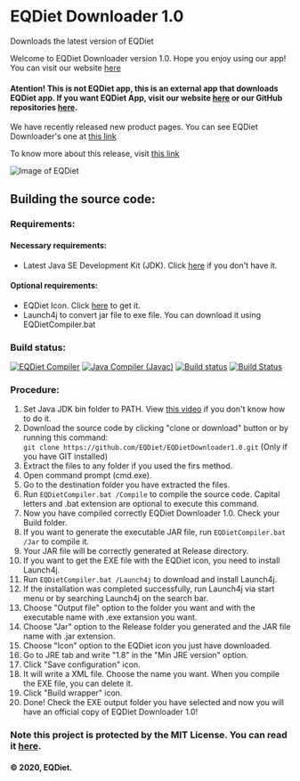 # EQDiet Downloader 1.0
Downloads the latest version of EQDiet

Welcome to EQDiet Downloader version 1.0. Hope you enjoy using our app! You can visit our website [here](https://eqdiet.weebly.com)

#### Atention! This is not EQDiet app, this is an external app that downloads EQDiet app. If you want EQDiet App, visit our website [here](https://eqdiet.weebly.com/downloads.html) or our GitHub repositories [here](https://github.com/EQDiet).

We have recently released new product pages. You can see EQDiet Downloader's one at [this link](https://eqdiet.weebly.com/eqdiet-downloader.html)

To know more about this release, visit [this link](https://eqdiet.weebly.com/release-notes/released-eqdiet-downloader-10)

![Image of EQDiet](https://eqdiet.weebly.com/uploads/1/2/2/7/122786941/eqdiet_orig.png)

## Building the source code:

### Requirements:

#### Necessary requirements:

- Latest Java SE Development Kit (JDK). Click [here](https://bit.ly/javadevelopmentkit) if you don't have it.

#### Optional requirements:

- EQDiet Icon. Click [here](https://drive.google.com/uc?export=download&id=1FTz1a2WWUdH8tjqEx7AUVdR1lHHBMxJK) to get it.
- Launch4j to convert jar file to exe file. You can download it using EQDietCompiler.bat

### Build status:
[![EQDiet Compiler](https://github.com/EQDiet/EQDietDownloader1.0/workflows/EQDiet%20Compiler/badge.svg)](https://github.com/EQDiet/EQDietDownloader1.0/actions?query=workflow%3A%22EQDiet+Compiler%22) [![Java Compiler (Javac)](https://github.com/EQDiet/EQDietDownloader1.0/workflows/Java%20Compiler%20(Javac)/badge.svg)](https://github.com/EQDiet/EQDietDownloader1.0/actions?query=workflow%3A%22Java+Compiler+%28Javac%29%22) [![Build status](https://ci.appveyor.com/api/projects/status/0enp7yw0ipq03p3n?svg=true)](https://ci.appveyor.com/project/EQDiet/EQDietDownloader1-0) [![Build Status](https://dev.azure.com/EQDiet/GitHub/_apis/build/status/EQDiet.EQDietDownloader1.0?branchName=master)](https://dev.azure.com/EQDiet/GitHub/_build/latest?definitionId=3&branchName=master)

### Procedure:

1. Set Java JDK bin folder to PATH. View [this video](https://www.youtube.com/watch?v=vhBNV8no4CI) if you don't know how to do it.
2. Download the source code by clicking "clone or download" button or by running this command:                          
`git clone https://github.com/EQDiet/EQDietDownloader1.0.git` (Only if you have GIT installed)
3. Extract the files to any folder if you used the firs method.
4. Open command prompt (cmd.exe).
5. Go to the destination folder you have extracted the files.
6. Run `EQDietCompiler.bat /Compile` to compile the source code. Capital letters and .bat extension are optional to execute this command.
7. Now you have compiled correctly EQDiet Downloader 1.0. Check your Build folder.
8. If you want to generate the executable JAR file, run `EQDietCompiler.bat /Jar` to compile it.
9. Your JAR file will be correctly generated at Release directory.
10. If you want to get the EXE file with the EQDiet icon, you need to install Launch4j.
11. Run `EQDietCompiler.bat /Launch4j` to download and install Launch4j.
12. If the installation was completed successfully, run Launch4j via start menu or by searching Launch4j on the search bar.
11. Choose "Output file" option to the folder you want and with the executable name with .exe extansion you want.
12. Choose "Jar" option to the Release folder you generated and the JAR file name with .jar extension.
13. Choose "Icon" option to the EQDiet icon you just have downloaded.
14. Go to JRE tab and write "1.8" in the "Min JRE version" option.
15. Click "Save configuration" icon.
16. It will write a XML file. Choose the name you want. When you compile the EXE file, you can delete it.
17. Click "Build wrapper" icon.
18. Done! Check the EXE output folder you have selected and now you will have an official copy of EQDiet Downloader 1.0!

### Note this project is protected by the MIT License. You can read it [here](https://github.com/EQDiet/EQDietDownloader1.0/blob/master/LICENSE).
#### © 2020, EQDiet.
